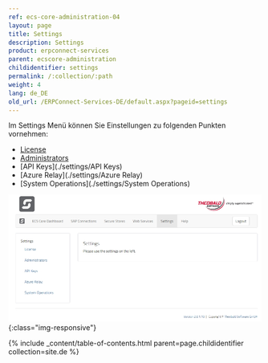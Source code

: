 ```yaml
---
ref: ecs-core-administration-04
layout: page
title: Settings
description: Settings
product: erpconnect-services
parent: ecscore-administration
childidentifier: settings
permalink: /:collection/:path
weight: 4
lang: de_DE
old_url: /ERPConnect-Services-DE/default.aspx?pageid=settings
---
```


Im Settings Menü können Sie Einstellungen zu folgenden Punkten vornehmen:

- [License](./settings/license) 
- [Administrators](./settings/administrators)
- [API Keys](./settings/API Keys)
- [Azure Relay](./settings/Azure Relay)
- [System Operations](./settings/System Operations)

![ecscore-managementsite19](/img/content/ecscore-managementsite_settings_overview.jpg){:class="img-responsive"}

{% include _content/table-of-contents.html parent=page.childidentifier collection=site.de %}
